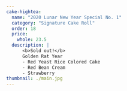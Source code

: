 ```yaml
---
cake-hightea:
  name: "2020 Lunar New Year Special No. 1"
  category: "Signature Cake Roll"
  order: 18
  price:
    whole: 23.5
  description: |
      <b>Sold out!</b>
      Golden Rat Year
      - Red Yeast Rice Colored Cake
      - Red Bean Cream
      - Strawberry
thumbnail: ./main.jpg
---
```

